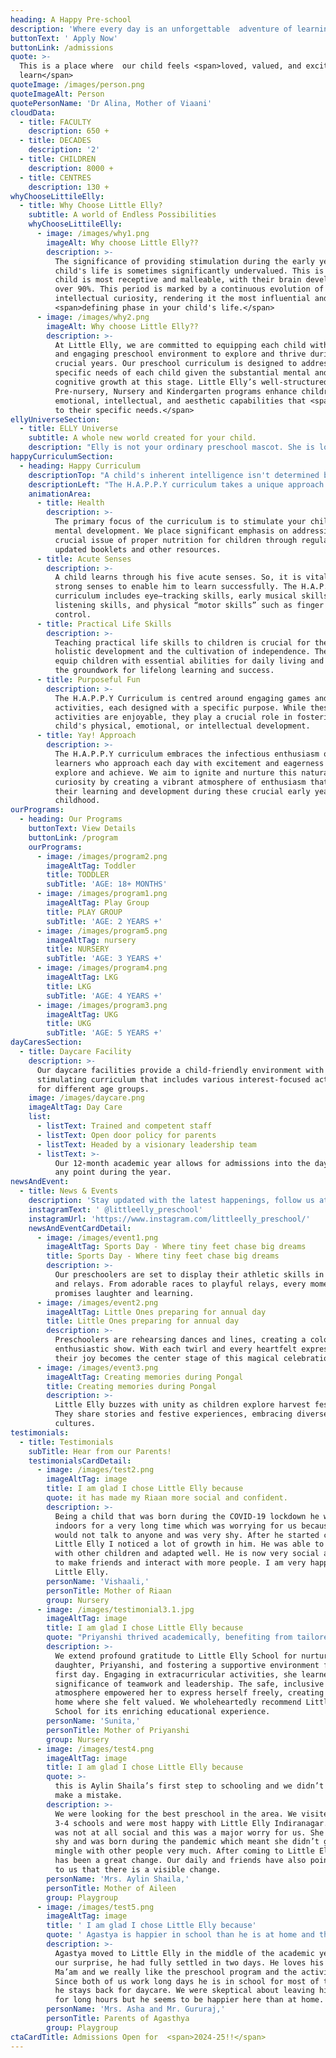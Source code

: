 ```yaml
---
heading: A Happy Pre-school
description: 'Where every day is an unforgettable  adventure of learning '
buttonText: ' Apply Now'
buttonLink: /admissions
quote: >-
  This is a place where  our child feels <span>loved, valued, and excited to
  learn</span>
quoteImage: /images/person.png
quoteImageAlt: Person
quotePersonName: 'Dr Alina, Mother of Viaani'
cloudData:
  - title: FACULTY
    description: 650 +
  - title: DECADES
    description: '2'
  - title: CHILDREN
    description: 8000 +
  - title: CENTRES
    description: 130 +
whyChooseLittileElly:
  - title: Why Choose Little Elly?
    subtitle: A world of Endless Possibilities
    whyChooseLittileElly:
      - image: /images/why1.png
        imageAlt: Why choose Little Elly??
        description: >-
          The significance of providing stimulation during the early years of a
          child's life is sometimes significantly undervalued. This is when your
          child is most receptive and malleable, with their brain developing
          over 90%. This period is marked by a continuous evolution of
          intellectual curiosity, rendering it the most influential and
          <span>defining phase in your child's life.</span>
      - image: /images/why2.png
        imageAlt: Why choose Little Elly??
        description: >-
          At Little Elly, we are committed to equipping each child with a safe
          and engaging preschool environment to explore and thrive during these
          crucial years. Our preschool curriculum is designed to address the
          specific needs of each child given the substantial mental and
          cognitive growth at this stage. Little Elly’s well-structured Toddler,
          Pre-nursery, Nursery and Kindergarten programs enhance children's
          emotional, intellectual, and aesthetic capabilities that <span>cater
          to their specific needs.</span>
ellyUniverseSection:
  - title: ELLY Universe
    subtitle: A whole new world created for your child.
    description: "Elly is not your ordinary preschool mascot. She is lovable, friendly, and embodies all the qualities we want our children to embrace; kindness, curiosity, and a warm heart. Elly is more than just a character; she’s a teacher, a friend, and a source of endless wonder for our children.\n\nLittle Elly’s nurturing environment creates a happy home away from home for your child where they are not just taking their first step towards school but are becoming a part of our magical world. As they explore the captivating journeys of the\_**'Elly World'**\_and the enchanting\_**'Natterjack Forest'**, they are encouraged to engage in\_**“LOOK, READ, MAKE, and DO”**\_activities with Olly & Elly. Our offerings further enhance this immersive experience, ensuring that your child's early years are filled with joy, learning, and meaningful connections.\n"
happyCurriculumSection:
  - heading: Happy Curriculum
    descriptionTop: "A child's inherent intelligence isn't determined by the number of brain cells they're born with, but rather by the connections formed between those cells. These connections,\_**crucial for cognitive development**, are cultivated through the experiences and stimuli provided in the early years.\n"
    descriptionLeft: "The H.A.P.P.Y curriculum takes a unique approach to nurturing these connections by creating a diverse and engaging environment that stimulates various aspects of a child's brain. It is a\_**handpicked blend of renowned educational methodologies**\_and incorporates diverse perspectives and methodologies. Caregivers and educators provide \_**multifaceted environment**\_that encourages exploration, critical thinking, and curiosity, laying the groundwork for a child's holistic development.\n"
    animationArea:
      - title: Health
        description: >-
          The primary focus of the curriculum is to stimulate your child's
          mental development. We place significant emphasis on addressing the
          crucial issue of proper nutrition for children through regularly
          updated booklets and other resources.
      - title: Acute Senses
        description: >-
          A child learns through his five acute senses. So, it is vital to build
          strong senses to enable him to learn successfully. The H.A.P.P.Y
          curriculum includes eye–tracking skills, early musical skills,
          listening skills, and physical “motor skills” such as finger and thumb
          control.
      - title: Practical Life Skills
        description: >-
          Teaching practical life skills to children is crucial for their
          holistic development and the cultivation of independence. These skills
          equip children with essential abilities for daily living and create
          the groundwork for lifelong learning and success.
      - title: Purposeful Fun
        description: >-
          The H.A.P.P.Y Curriculum is centred around engaging games and
          activities, each designed with a specific purpose. While these
          activities are enjoyable, they play a crucial role in fostering a
          child's physical, emotional, or intellectual development.
      - title: Yay! Approach
        description: >-
          The H.A.P.P.Y curriculum embraces the infectious enthusiasm of young
          learners who approach each day with excitement and eagerness to
          explore and achieve. We aim to ignite and nurture this natural
          curiosity by creating a vibrant atmosphere of enthusiasm that fuels
          their learning and development during these crucial early years of
          childhood.
ourPrograms:
  - heading: Our Programs
    buttonText: View Details
    buttonLink: /program
    ourPrograms:
      - image: /images/program2.png
        imageAltTag: Toddler
        title: TODDLER
        subTitle: 'AGE: 18+ MONTHS'
      - image: /images/program1.png
        imageAltTag: Play Group
        title: PLAY GROUP
        subTitle: 'AGE: 2 YEARS +'
      - image: /images/program5.png
        imageAltTag: nursery
        title: NURSERY
        subTitle: 'AGE: 3 YEARS +'
      - image: /images/program4.png
        imageAltTag: LKG
        title: LKG
        subTitle: 'AGE: 4 YEARS +'
      - image: /images/program3.png
        imageAltTag: UKG
        title: UKG
        subTitle: 'AGE: 5 YEARS +'
dayCaresSection:
  - title: Daycare Facility
    description: >-
      Our daycare facilities provide a child-friendly environment with a
      stimulating curriculum that includes various interest-focused activities
      for different age groups.
    image: /images/daycare.png
    imageAltTag: Day Care
    list:
      - listText: Trained and competent staff
      - listText: Open door policy for parents
      - listText: Headed by a visionary leadership team
      - listText: >-
          Our 12-month academic year allows for admissions into the daycare at
          any point during the year.
newsAndEvent:
  - title: News & Events
    description: 'Stay updated with the latest happenings, follow us at'
    instagramText: ' @littleelly_preschool'
    instagramUrl: 'https://www.instagram.com/littleelly_preschool/'
    newsAndEventCardDetail:
      - image: /images/event1.png
        imageAltTag: Sports Day - Where tiny feet chase big dreams
        title: Sports Day - Where tiny feet chase big dreams
        description: >-
          Our preschoolers are set to display their athletic skills in fun races
          and relays. From adorable races to playful relays, every moment
          promises laughter and learning.
      - image: /images/event2.png
        imageAltTag: Little Ones preparing for annual day
        title: Little Ones preparing for annual day
        description: >-
          Preschoolers are rehearsing dances and lines, creating a colorful,
          enthusiastic show. With each twirl and every heartfelt expression,
          their joy becomes the center stage of this magical celebration.
      - image: /images/event3.png
        imageAltTag: Creating memories during Pongal
        title: Creating memories during Pongal
        description: >-
          Little Elly buzzes with unity as children explore harvest festivals.
          They share stories and festive experiences, embracing diverse
          cultures.
testimonials:
  - title: Testimonials
    subTitle: Hear from our Parents!
    testimonialsCardDetail:
      - image: /images/test2.png
        imageAltTag: image
        title: I am glad I chose Little Elly because
        quote: it has made my Riaan more social and confident.
        description: >-
          Being a child that was born during the COVID-19 lockdown he was
          indoors for a very long time which was worrying for us because he
          would not talk to anyone and was very shy. After he started coming to
          Little Elly I noticed a lot of growth in him. He was able to mingle
          with other children and adapted well. He is now very social and tries
          to make friends and interact with more people. I am very happy with
          Little Elly.
        personName: 'Vishaali,'
        personTitle: Mother of Riaan
        group: Nursery
      - image: /images/testimonial3.1.jpg
        imageAltTag: image
        title: I am glad I chose Little Elly because
        quote: "Priyanshi thrived academically, benefiting from tailored lessons and a balanced curriculum that ignited her curiosity...\_"
        description: >-
          We extend profound gratitude to Little Elly School for nurturing our
          daughter, Priyanshi, and fostering a supportive environment from her
          first day. Engaging in extracurricular activities, she learned the
          significance of teamwork and leadership. The safe, inclusive
          atmosphere empowered her to express herself freely, creating a second
          home where she felt valued. We wholeheartedly recommend Little Elly
          School for its enriching educational experience.
        personName: 'Sunita,'
        personTitle: Mother of Priyanshi
        group: Nursery
      - image: /images/test4.png
        imageAltTag: image
        title: I am glad I chose Little Elly because
        quote: >-
          this is Aylin Shaila’s first step to schooling and we didn’t want to
          make a mistake.
        description: >-
          We were looking for the best preschool in the area. We visited about
          3-4 schools and were most happy with Little Elly Indiranagar. Aileen
          was not at all social and this was a major worry for us. She is very
          shy and was born during the pandemic which meant she didn’t get to
          mingle with other people very much. After coming to Little Elly there
          has been a great change. Our daily and friends have also pointed out
          to us that there is a visible change. 
        personName: 'Mrs. Aylin Shaila,'
        personTitle: Mother of Aileen
        group: Playgroup
      - image: /images/test5.png
        imageAltTag: image
        title: ' I am glad I chose Little Elly because'
        quote: ' Agastya is happier in school than he is at home and that is saying something…'
        description: >-
          Agastya moved to Little Elly in the middle of the academic year. To
          our surprise, he had fully settled in two days. He loves his Raaji
          Ma’am and we really like the preschool program and the activities.
          Since both of us work long days he is in school for most of the day as
          he stays back for daycare. We were skeptical about leaving him here
          for long hours but he seems to be happier here than at home.
        personName: 'Mrs. Asha and Mr. Gururaj,'
        personTitle: Parents of Agasthya
        group: Playgroup
ctaCardTitle: Admissions Open for  <span>2024-25!!</span>
---
```


